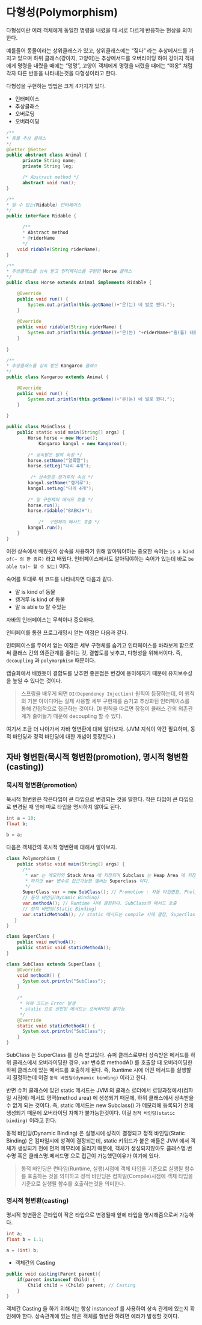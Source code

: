 # 다형성(Polymorphism)

다형성이란 여러 객체에게 동일한 명령을 내렸을 때 서로 다르게 반응하는 현상을 의미한다.

예를들어 동물이라는 상위클래스가 있고, 상위클래스에는 “짖다” 라는 추상메서드를 가지고 있으며 하위 클래스(강아지, 고양이)는 추상메서드를 오버라이딩 하여 
강아지 객체에게 명령을 내렸을 때에는 “멍멍”, 고양이 객체에게 명령을 내렸을 때에는 “야옹” 처럼 각자 다른 반응을 나타내는것을 다형성이라고 한다.

다형성을 구현하는 방법은 크게 4가지가 있다.

- 인터페이스
- 추상클래스
- 오버로딩
- 오버라이딩

```java
/**
* 동물 추상 클래스
*/
@Getter @Setter
public abstract class Animal {
	  private String name;
	  private String leg;

	  /* Abstract method */
	  abstract void run();
}

/**
* 탈 수 있는(Ridable) 인터페이스
*/
public interface Ridable {

	  /**
	  * Abstract method 
	  * @riderName
	  */
	void ridable(String riderName);
}

/**
* 추상클래스를 상속 받고 인터페이스를 구현한 Horse 클래스
*/
public class Horse extends Animal implements Ridable {

	@Override
	public void run() {
		System.out.println(this.getName()+"은(는) 네 발로 뛴다.");
	}
  
	@Override
	public void ridable(String riderName) {
		System.out.println(this.getName()+"은(는) "+riderName+"을(를) 태울 수 있다.");
	}
  
}

/**
* 추상클래스를 상속 받은 Kangaroo 클래스
*/
public class Kangaroo extends Animal {

	@Override
	public void run() {
		System.out.println(this.getName()+"은(는) 네 발로 뛴다.");
	}
  
}

public class MainClass {
	public static void main(String[] args) {
		Horse horse = new Horse();
    		Kangaroo kangol = new Kangaroo();
    
		/* 상속받은 말의 속성 */
		horse.setName("얼룩말");
		horse.setLeg("다리 4개");
    
   		 /* 상속받은 캥거루의 속성 */
		kangol.setName("캥거루");
		kangol.setLeg("다리 4개");
    
		/* 말 구현체의 메서드 호출 */
		horse.run();
		horse.ridable("BAEKJH");
    
	        /*  구현체의 메서드 호출 */
		kangol.run();
	}
}
```

이전 상속에서 배웠듯이 상속을 사용하기 위해 알아둬야하는 중요한 숙어는 `is a kind of(~ 의 한 종류)` 라고 배웠다. 인터페이스에서도 알아둬야하는 숙어가 있는데 바로 `be able to(~ 할 수 있는)` 이다.

숙어를 토대로 위 코드를 나타내자면 다음과 같다.

- 말 is kind of 동물
- 캥거루 is kind of 동물
- 말 is able to 탈 수있는

자바의 인터페이스는 무척이나 중요하다.

인터페이를 통한 프로그래밍시 얻는 이점은 다음과 같다.

인터페이스를 두어서 얻는 이점은 세부 구현체를 숨기고 인터페이스를 바라보게 함으로써 클래스 간의 의존관계를 줄이는 것, 결합도를 낮추고, 다형성을 위해서이다. 즉, `decoupling` 과 `polymorphism` 때문이다.

캡슐화에서 배웠듯이 결합도를 낮추면 좋은점은 변경에 용이해지기 때문에 유지보수성을 높일 수 있다는 것이다.

> 스프링을 배우게 되면 `DI(Dependency Injection)` 원칙이 등장하는데, 이 원칙의 기본 아이디어는 실제 사용할 세부 구현체를 숨기고 추상화된 인터페이스를 통해 간접적으로 접근하는 것이다. DI 원칙을 따르면 장점이 클래스 간의 의존관계가 줄어들기 때문에 decoupling 할 수 있다.

여기서 조금 더 나아가서 자바 형변환에 대해 알아보자. (JVM 지식이 약간 필요하며, 동적 바인딩과 정적 바인딩에 대한 개념이 등장한다.)

## 자바 형변환(묵시적 형변환(promotion), 명시적 형변환(casting))

### 묵시적 형변환(promotion)

묵시적 형변환은 작은타입이 큰 타입으로 변경되는 것을 말한다. 작은 타입이 큰 타입으로 변경될 때 앞에 따로 타입을 명시하지 않아도 된다.

```java
int a = 10;
float b;

b = a;
```

다음은 객체간의 묵시적 형변환에 대해서 알아보자.

```java
class Polymorphism {
    public static void main(String[] args) {
      /**
       * var 는 메모리의 Stack Area 에 저장되며 Subclass 는 Heap Area 에 저장됩니다. 그리고 스택 영역에 저장된 var 는 힙 영역의 Subclass 를 가리킨다.
       * 하지만 var 변수로 접근가능한 멤버는 Superclass 이다.
       */
      SuperClass var = new SubClass(); // Promotion : 자동 타입변환, Pholymorphism
      // 동적 바인딩(Dynamic Binding)
      var.methodA(); // Runtime 시에 결정된다. SubClass의 메서드 호출
      // 정적 바인딩(Static Binding)
      var.staticMethodA(); // static 메서드는 compile 시에 결정, SuperClass의 메서드 호출
   }
}

class SuperClass {
    public void methodA();
    public static void staticMethodA();
}

class SubClass extends SuperClass {
    @Override
    void methodA() { 
      System.out.println("SubClass");
    }
  
    /*
     * 아래 코드는 Error 발생
     * static 으로 선언된 메서드는 오버라이딩 불가능
     */
    @Override
    static void staticMethodA() { 
      System.out.println("SubClass"); 
    }
}
```

SubClass 는 SuperClass 를 상속 받고있다. 슈퍼 클래스로부터 상속받은 메서드를 하위 클래스에서 오버라이딩한 경우, var 변수로 methodA() 를 호출할 때 오버라이딩한 하위 클래스에 있는
메서드를 호출하게 된다. 즉, Runtime 시에 어떤 메서드를 실행할지 결정하는데 이걸 `동적 바인딩(dynamic binding)` 이라고 한다.

반면 슈퍼 클래스에 있던 static 메서드는 JVM 의 클래스 로더에서 로딩과정에서(컴파일 시점에) 메서드 영역(method area) 에 생성되기 때문에, 하위 클래스에서 상속받을 수 없게 되는 것이다.
즉, static 메서드는 new Subclass() 가 메모리에 등록되기 전에 생성되기 때문에 오버라이딩 자체가 불가능한것이다.
이걸 `정적 바인딩(static binding)` 이라고 한다. 

동적 바인딩(Dynamic Binding) 은 실행시에 성격이 결정되고 정적 바인딩(Static Binding) 은 컴파일시에 성격이 결정되는데, static 키워드가 붙은 애들은 JVM 에서 객체가 생성되기 전에 먼저 메모리에 올리기 때문에, 객체가 생성되지않아도 클래스명.변수명 혹은 클래스명.메서드명 으로 접근이 가능했던이유가 여기에 있다.

> 동적 바인딩은 런타임(Runtime, 실행)시점에 객체 타입을 기준으로 실행될 함수를 호출하는 것을 의미하고 정적 바인딩은 컴파일(Compile)시점에 객체 타입을 기준으로 실행될 함수를 호출하는것을 의미한다.

### 명시적 형변환(casting)

명시적 형변환은 큰타입이 작은 타입으로 변경될때 앞에 타입을 명시해줌으로써 가능하다.

```java
int a;
float b = 1.1;

a = (int) b;
```

- 객체간의 Casting

```java
public void casting(Parent parent){
	if(parent instanceof Child) {
		Child child = (Child) parent; // Casting
	}
}
```

객체간 Casting 을 하기 위해서는 항상 instanceof 를 사용하여 상속 관계에 있는지 확인해야 한다. 상속관계에 있는 않은 객체를 형변환 하려면 에러가 발생할 것이다.
